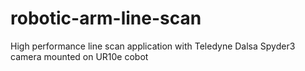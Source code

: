 # robotic-arm-line-scan
High performance line scan application with Teledyne Dalsa Spyder3 camera mounted on UR10e cobot
